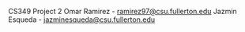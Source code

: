 CS349 Project 2
Omar Ramirez - ramirez97@csu.fullerton.edu 
Jazmin Esqueda - jazminesqueda@csu.fullerton.edu
